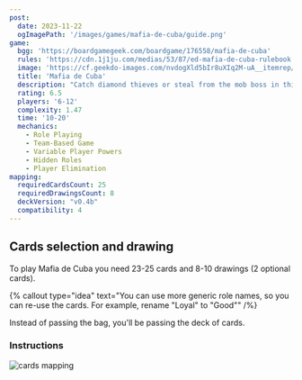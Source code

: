 ```yaml
---
post: 
  date: 2023-11-22
  ogImagePath: '/images/games/mafia-de-cuba/guide.png'
game:
  bgg: 'https://boardgamegeek.com/boardgame/176558/mafia-de-cuba'
  rules: 'https://cdn.1j1ju.com/medias/53/87/ed-mafia-de-cuba-rulebook.pdf'
  image: 'https://cf.geekdo-images.com/nvdogXld5bIr8uXIq2M-uA__itemrep/img/RX8xHz9gbSTPYr7PYS2jIqVpAGU=/fit-in/246x300/filters:strip_icc()/pic2519675.jpg'
  title: 'Mafia de Cuba'
  description: "Catch diamond thieves or steal from the mob boss in this social deduction game."
  rating: 6.5
  players: '6-12'
  complexity: 1.47
  time: '10-20'
  mechanics:
    - Role Playing
    - Team-Based Game
    - Variable Player Powers
    - Hidden Roles
    - Player Elimination
mapping:
  requiredCardsCount: 25
  requiredDrawingsCount: 8
  deckVersion: "v0.4b"
  compatibility: 4
---
```


## Cards selection and drawing

To play Mafia de Cuba you need 23-25 cards and 8-10 drawings (2 optional cards).

{% callout type="idea" text="You can use more generic role names, so you can re-use the cards. For example, rename \"Loyal\" to \"Good\"" /%}

Instead of passing the bag, you'll be passing the deck of cards.

### Instructions

![cards mapping](/images/games/mafia-de-cuba/guide.png)
